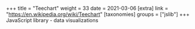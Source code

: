 +++
title = "Teechart"
weight = 33
date = 2021-03-06
[extra]
link = "https://en.wikipedia.org/wiki/Teechart"
[taxonomies]
groups = ["jslib"]
+++
JavaScript library - data visualizations

